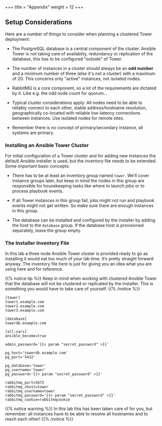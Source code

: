 +++
title = "Appendix"
weight = 12
+++

## Setup Considerations

Here are a number of things to consider when planning a clustered Tower
deployment:

  - The PostgreSQL database is a central component of the cluster.
    Ansible Tower is not taking care of availabilty, redundancy or
    replication of the database, this has to be configured "outside" of
    Tower.

  - The number of instances in a cluster should always be an **odd
    number** and a minimum number of three (else it's not a cluster) with
    a maximum of 20. This concerns only "active" instances, not isolated
    nodes.

  - RabbitMQ is a core component, so a lot of the requirements are
    dictated by it. Like e.g. the odd node count for quorum…

  - Typical cluster considerations apply: All nodes need to be able to
    reliably connect to each other, stable address/hostname resolution,
    geographically co-located with reliable low-latency connections
    between instances. Use isolated nodes for remote sites.

  - Remember there is no concept of primary/secondary instance, all
    systems are primary.

### Installing an Ansible Tower Cluster

For initial configuration of a Tower cluster and for adding new
instances the default Ansible installer is used, but the inventory file
needs to be extended. Some important basic concepts:

  - There has to be at least an inventory group named `tower`. We’ll
    cover instance groups later, but keep in mind the nodes in this
    group are responsible for housekeeping tasks like where to launch
    jobs or to process playbook events.

  - If all Tower instances in this group fail, jobs might not run and
    playbook events might not get written. So make sure there are enough
    instances in this group.

  - The database can be installed and configured by the installer by
    adding the host to the `database` group. If the database host is
    provisioned separately, leave the group empty.

### The Installer Inventory File

In this lab a three node Ansible Tower cluster is provided ready to go
as installing it would eat too much of your lab time. It’s pretty
straight forward anyway. The inventory file here is just for giving you
an idea what you are using here and for reference.

{{% notice tip %}}
Keep in mind when working with clustered Ansible Tower that the database will not be clustered or replicated by the installer. This is something you would have to take care of yourself.
{{% /notice %}}

    [tower]
    tower1.example.com
    tower2.example.com
    tower3.example.com

    [database]
    towerdb.example.com

    [all:vars]
    ansible_become=true

    admin_password='{{< param "secret_password" >}}'

    pg_host='towerdb.example.com'
    pg_port='5432'

    pg_database='tower'
    pg_username='tower'
    pg_password='{{< param "secret_password" >}}'

    rabbitmq_port=5672
    rabbitmq_vhost=tower
    rabbitmq_username=tower
    rabbitmq_password='{{< param "secret_password" >}}'
    rabbitmq_cookie=rabbitmqcookie

{{% notice warning %}}
In this lab this has been taken care of for you, but remember: all instances have to be able to resolve all hostnames and to reach each other\!
{{% /notice %}}
